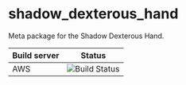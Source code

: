 # shadow_dexterous_hand
Meta package for the Shadow Dexterous Hand.

| Build server  | Status |
|---------------|--------|
| AWS | ![Build Status](https://codebuild.eu-west-2.amazonaws.com/badges?uuid=eyJlbmNyeXB0ZWREYXRhIjoiSkhPRGh2SzlBSVNMN1BPcjVMQlFsd3phYXVRSFVUTHV6UjVQUHdrMzc5ZW02WUZNNHNRSjJpbVduZnhZbTFXbjU4aHNJZElsQnJGdlYvSHV1WlRxVUhVPSIsIml2UGFyYW1ldGVyU3BlYyI6IkFyVmxzQ2NGSW9HcUZjLzciLCJtYXRlcmlhbFNldFNlcmlhbCI6MX0%3D&branch=F%23SRC-3404_AWS_Docker_Image_Release) |

